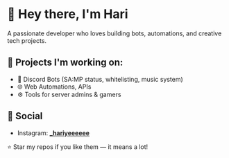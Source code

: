 # 👋 Hey there, I'm Hari

A passionate developer who loves building bots, automations, and creative tech projects.

## 🔧 Projects I'm working on:
- 🤖 Discord Bots (SA:MP status, whitelisting, music system)
- 🌐 Web Automations, APIs
- ⚙️ Tools for server admins & gamers

## 📸 Social
- Instagram: [**_hariyeeeeee**](https://instagram.com/_hariyeeeeee)

⭐ Star my repos if you like them — it means a lot!
